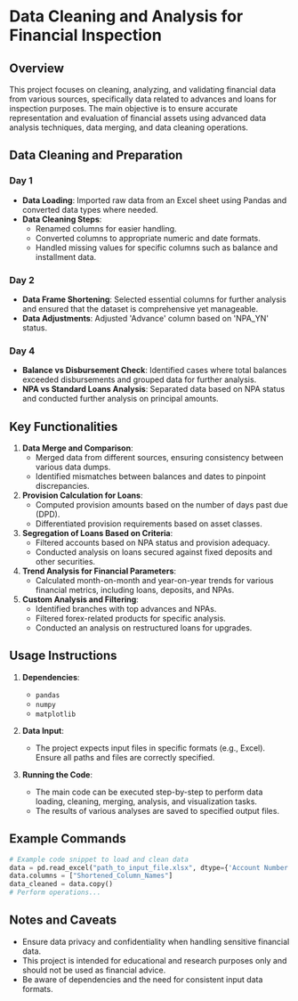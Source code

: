 
# Data Cleaning and Analysis for Financial Inspection

## Overview

This project focuses on cleaning, analyzing, and validating financial data from various sources, specifically data related to advances and loans for inspection purposes. The main objective is to ensure accurate representation and evaluation of financial assets using advanced data analysis techniques, data merging, and data cleaning operations.

## Data Cleaning and Preparation
### Day 1
- **Data Loading**: Imported raw data from an Excel sheet using Pandas and converted data types where needed.
- **Data Cleaning Steps**:
  - Renamed columns for easier handling.
  - Converted columns to appropriate numeric and date formats.
  - Handled missing values for specific columns such as balance and installment data.

### Day 2
- **Data Frame Shortening**: Selected essential columns for further analysis and ensured that the dataset is comprehensive yet manageable.
- **Data Adjustments**: Adjusted 'Advance' column based on 'NPA_YN' status.

### Day 4
- **Balance vs Disbursement Check**: Identified cases where total balances exceeded disbursements and grouped data for further analysis.
- **NPA vs Standard Loans Analysis**: Separated data based on NPA status and conducted further analysis on principal amounts.

## Key Functionalities
1. **Data Merge and Comparison**:
   - Merged data from different sources, ensuring consistency between various data dumps.
   - Identified mismatches between balances and dates to pinpoint discrepancies.
2. **Provision Calculation for Loans**:
   - Computed provision amounts based on the number of days past due (DPD).
   - Differentiated provision requirements based on asset classes.
3. **Segregation of Loans Based on Criteria**:
   - Filtered accounts based on NPA status and provision adequacy.
   - Conducted analysis on loans secured against fixed deposits and other securities.
4. **Trend Analysis for Financial Parameters**:
   - Calculated month-on-month and year-on-year trends for various financial metrics, including loans, deposits, and NPAs.
5. **Custom Analysis and Filtering**:
   - Identified branches with top advances and NPAs.
   - Filtered forex-related products for specific analysis.
   - Conducted an analysis on restructured loans for upgrades.

## Usage Instructions
1. **Dependencies**:
   - `pandas`
   - `numpy`
   - `matplotlib`

2. **Data Input**:
   - The project expects input files in specific formats (e.g., Excel). Ensure all paths and files are correctly specified.
3. **Running the Code**:
   - The main code can be executed step-by-step to perform data loading, cleaning, merging, analysis, and visualization tasks.
   - The results of various analyses are saved to specified output files.

## Example Commands
```python
# Example code snippet to load and clean data
data = pd.read_excel("path_to_input_file.xlsx", dtype={'Account Number': str})
data.columns = ["Shortened_Column_Names"]
data_cleaned = data.copy()
# Perform operations...
```

## Notes and Caveats
- Ensure data privacy and confidentiality when handling sensitive financial data.
- This project is intended for educational and research purposes only and should not be used as financial advice.
- Be aware of dependencies and the need for consistent input data formats.
